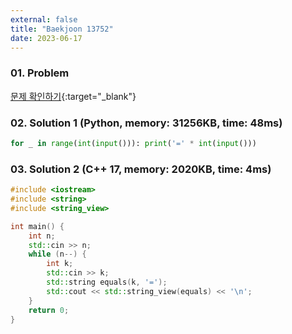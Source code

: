 ```yaml
---
external: false
title: "Baekjoon 13752"
date: 2023-06-17
---
```


### 01. Problem

[문제 확인하기](https://www.acmicpc.net/problem/13752){:target="_blank"}

### 02. Solution 1 (Python, memory: 31256KB, time: 48ms)

```python
for _ in range(int(input())): print('=' * int(input()))
```

### 03. Solution 2 (C++ 17, memory: 2020KB, time: 4ms)

```C++
#include <iostream>
#include <string>
#include <string_view>

int main() {
    int n;
    std::cin >> n;
    while (n--) {
        int k;
        std::cin >> k;
        std::string equals(k, '=');
        std::cout << std::string_view(equals) << '\n';
    }
    return 0;
}
```
